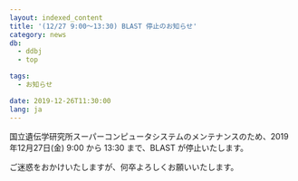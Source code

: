 ```yaml
---
layout: indexed_content
title: '(12/27 9:00～13:30) BLAST 停止のお知らせ'
category: news
db:
  - ddbj
  - top

tags:
  - お知らせ

date: 2019-12-26T11:30:00
lang: ja
---
```


<p>国立遺伝学研究所スーパーコンピュータシステムのメンテナンスのため、2019年12月27日(金) 9:00 から 13:30 まで、BLAST が停止いたします。</p>

<p>ご迷惑をおかけいたしますが、何卒よろしくお願いいたします。</p>
